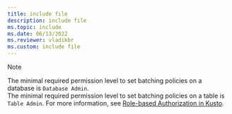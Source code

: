 ```yaml
---
title: include file
description: include file
ms.topic: include
ms.date: 06/13/2022
ms.reviewer: vladikbr
ms.custom: include file
---
```

> [!NOTE]
> The minimal required permission level to set batching policies on a database is `Database Admin`.  
> The minimal required permission level to set batching policies on a table is `Table Admin`.
> For more information, see [Role-based Authorization in Kusto](../kusto/management/access-control/role-based-authorization.md).
